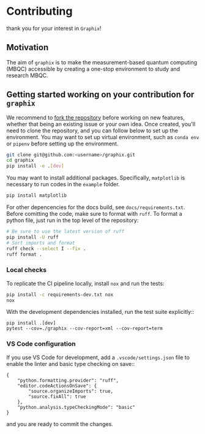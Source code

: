 # Contributing
thank you for your interest in `Graphix`!
## Motivation
The aim of `graphix` is to make the measurement-based quantum computing (MBQC) accessible by creating a one-stop environment to study and research MBQC.
## Getting started working on your contribution for `graphix`
We recommend to [fork the repository](https://docs.github.com/en/get-started/quickstart/fork-a-repo) before working on new features, whether that being an existing issue or your own idea.
Once created, you'll need to clone the repository, and you can follow below to set up the environment. You may want to set up virtual environment, such as `conda env` or `pipenv` before setting up the environment.
```bash
git clone git@github.com:<username>/graphix.git
cd graphix
pip install -e .[dev]
```
You may want to install additional packages.
Specifically, `matplotlib` is necessary to run codes in the `example` folder.
```bash
pip install matplotlib
```
For other depencencies for the docs build, see `docs/requirements.txt`.
Before comitting the code, make sure to format with `ruff`.
To format a python file, just run in the top level of the repository:
```bash
# Be sure to use the latest version of ruff
pip install -U ruff
# Sort imports and format
ruff check --select I --fix .
ruff format .
```

### Local checks
To replicate the CI pipeline locally, install `nox` and run the tests:

```bash
pip install -c requirements-dev.txt nox
nox
```

With the development dependencies installed, run the test suite explicitly::

    pip install .[dev]
    pytest --cov=./graphix --cov-report=xml --cov-report=term

### VS Code configuration

If you use VS Code for development, add a ``.vscode/settings.json`` file to
enable the linter and basic type checking on save::

    {
        "python.formatting.provider": "ruff",
        "editor.codeActionsOnSave": {
            "source.organizeImports": true,
            "source.fixAll": true
        },
        "python.analysis.typeCheckingMode": "basic"
    }

and you are ready to commit the changes.
